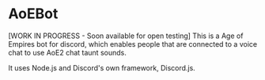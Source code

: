 # AoEBot
[WORK IN PROGRESS - Soon available for open testing] This is a Age of Empires bot for discord, which enables people that are connected to a voice chat to use AoE2 chat taunt sounds.

It uses Node.js and Discord's own framework, Discord.js.
